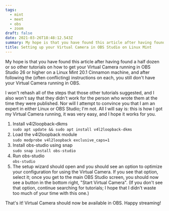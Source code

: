 ```yaml
---
tags:
  - mint
  - meet
  - obs
  - zoom
draft: false
date: 2021-03-26T18:48:12.543Z
summary: My hope is that you have found this article after having found a half dozen or so other tutorials on how to get your Virtual Camera running in OBS Studio 26 or higher on a Linux Mint 20.1 Cinnamon machine, and after following the (often conflicting) instructions on each, you still don't have your Virtual Camera running in OBS.
title: Setting up your Virtual Camera in OBS Studio on Linux Mint
---
```


My hope is that you have found this article after having found a half dozen or so other tutorials on how to get your Virtual Camera running in OBS Studio 26 or higher on a Linux Mint 20.1 Cinnamon machine, and after following the (often conflicting) instructions on each, you still don't have your Virtual Camera running in OBS.

I won't rehash all of the steps that those other tutorials suggested, and I also won't say that they didn't work for the person who wrote them at the time they were published. Nor will I attempt to convince you that I am an expert in either Linux or OBS Studio; I'm not. All I will say is: this is how I got my Virtual Camera running, it was very easy, and I hope it works for you.

1. Install v4l2loopback-dkms\
   `sudo apt update && sudo apt install v4l2loopback-dkms`
2. Load the v4l2loopback module\
   `sudo modprobe v4l2loopback exclusive_caps=1`
3. Install obs-studio using snap\
   `sudo snap install obs-studio`
4. Run obs-studio\
   `obs-studio`
5. The setup wizard should open and you should see an option to optimize your configuration for using the Virtual Camera. If you see that option, select it; once you get to the main OBS Studio screen, you should now see a button in the bottom right, "Start Virtual Camera". (If you don't see that option, continue searching for tutorials; I hope that I didn't waste too much of your time with this one.)

That's it! Virtual Camera should now be available in OBS. Happy streaming!
